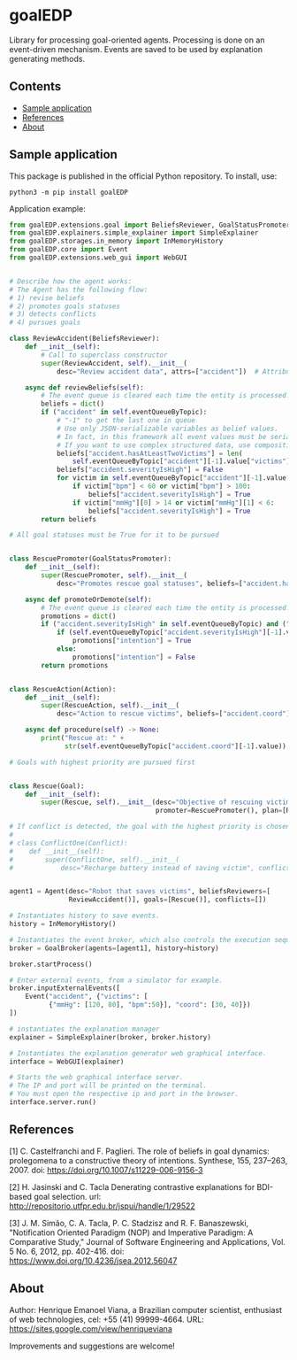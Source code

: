 # goalEDP

Library for processing goal-oriented agents. Processing is done on an
event-driven mechanism. Events are saved to be used by explanation generating
methods.

## Contents

- [Sample application](#sample-application)
- [References](#references)
- [About](#about)

## Sample application

This package is published in the official Python repository. To install, use:

```
python3 -m pip install goalEDP
```

Application example:

```python
from goalEDP.extensions.goal import BeliefsReviewer, GoalStatusPromoter, Goal, Action, Agent, GoalBroker, Conflict
from goalEDP.explainers.simple_explainer import SimpleExplainer
from goalEDP.storages.in_memory import InMemoryHistory
from goalEDP.core import Event
from goalEDP.extensions.web_gui import WebGUI


# Describe how the agent works:
# The Agent has the following flow:
# 1) revise beliefs
# 2) promotes goals statuses
# 3) detects conflicts
# 4) pursues goals

class ReviewAccident(BeliefsReviewer):
    def __init__(self):
        # Call to superclass constructor
        super(ReviewAccident, self).__init__(
            desc="Review accident data", attrs=["accident"])  # Attributes can be external events, inputted or not by a simulator. They can also be events that represent communication between agents.

    async def reviewBeliefs(self):
        # The event queue is cleared each time the entity is processed. Maybe you want to save the beliefs in an object variable.
        beliefs = dict()
        if ("accident" in self.eventQueueByTopic):
            # "-1" to get the last one in queue
            # Use only JSON-serializable variables as belief values.
            # In fact, in this framework all event values ​​must be serializable to JSON.
            # If you want to use complex structured data, use compositions with Python's dict structure.
            beliefs["accident.hasAtLeastTwoVictims"] = len(
                self.eventQueueByTopic["accident"][-1].value["victims"]) >= 2
            beliefs["accident.severityIsHigh"] = False
            for victim in self.eventQueueByTopic["accident"][-1].value["victims"]:
                if victim["bpm"] < 60 or victim["bpm"] > 100:
                    beliefs["accident.severityIsHigh"] = True
                if victim["mmHg"][0] > 14 or victim["mmHg"][1] < 6:
                    beliefs["accident.severityIsHigh"] = True
        return beliefs

# All goal statuses must be True for it to be pursued


class RescuePromoter(GoalStatusPromoter):
    def __init__(self):
        super(RescuePromoter, self).__init__(
            desc="Promotes rescue goal statuses", beliefs=["accident.hasAtLeastTwoVictims", "accident.severityIsHigh"], promotionNames=["intention"])

    async def promoteOrDemote(self):
        # The event queue is cleared each time the entity is processed. Maybe you want to save the promotions in an object variable.
        promotions = dict()
        if ("accident.severityIsHigh" in self.eventQueueByTopic) and ("accident.hasAtLeastTwoVictims" in self.eventQueueByTopic):
            if (self.eventQueueByTopic["accident.severityIsHigh"][-1].value) or (self.eventQueueByTopic["accident.hasAtLeastTwoVictims"][-1].value):
                promotions["intention"] = True
            else:
                promotions["intention"] = False
        return promotions


class RescueAction(Action):
    def __init__(self):
        super(RescueAction, self).__init__(
            desc="Action to rescue victims", beliefs=["accident.coord"])

    async def procedure(self) -> None:
        print("Rescue at: " +
              str(self.eventQueueByTopic["accident.coord"][-1].value))

# Goals with highest priority are pursued first


class Rescue(Goal):
    def __init__(self):
        super(Rescue, self).__init__(desc="Objective of rescuing victims of serious accidents",
                                     promoter=RescuePromoter(), plan=[RescueAction()], priority=0)

# If conflict is detected, the goal with the highest priority is chosen, with the others discarded.
#
# class ConflictOne(Conflict):
#    def __init__(self):
#        super(ConflictOne, self).__init__(
#            desc="Recharge battery instead of saving victim", conflictingGoals=[goalInstance1, goalInstance2])


agent1 = Agent(desc="Robot that saves victims", beliefsReviewers=[
               ReviewAccident()], goals=[Rescue()], conflicts=[])

# Instantiates history to save events.
history = InMemoryHistory()

# Instantiates the event broker, which also controls the execution sequence
broker = GoalBroker(agents=[agent1], history=history)

broker.startProcess()

# Enter external events, from a simulator for example.
broker.inputExternalEvents([
    Event("accident", {"victims": [
          {"mmHg": [120, 80], "bpm":50}], "coord": [30, 40]})
])

# instantiates the explanation manager
explainer = SimpleExplainer(broker, broker.history)

# Instantiates the explanation generator web graphical interface.
interface = WebGUI(explainer)

# Starts the web graphical interface server.
# The IP and port will be printed on the terminal.
# You must open the respective ip and port in the browser.
interface.server.run()
```

## References

<a id="1">[1]</a> C. Castelfranchi and F. Paglieri. The role of beliefs in goal
dynamics: prolegomena to a constructive theory of intentions. Synthese, 155,
237–263, 2007. doi: https://doi.org/10.1007/s11229-006-9156-3

<a id="2">[2]</a> H. Jasinski and C. Tacla Denerating contrastive explanations
for BDI-based goal selection. url:
http://repositorio.utfpr.edu.br/jspui/handle/1/29522

<a id="3">[3]</a> J. M. Simão, C. A. Tacla, P. C. Stadzisz and R. F.
Banaszewski, "Notification Oriented Paradigm (NOP) and Imperative Paradigm: A
Comparative Study," Journal of Software Engineering and Applications, Vol. 5 No.
6, 2012, pp. 402-416. doi: https://www.doi.org/10.4236/jsea.2012.56047

## About

Author: Henrique Emanoel Viana, a Brazilian computer scientist, enthusiast of
web technologies, cel: +55 (41) 99999-4664. URL:
https://sites.google.com/view/henriqueviana

Improvements and suggestions are welcome!
